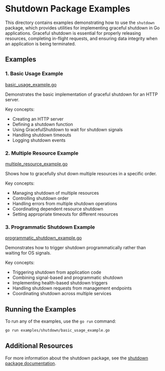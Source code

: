 # Shutdown Package Examples

This directory contains examples demonstrating how to use the `shutdown` package, which provides utilities for implementing graceful shutdown in Go applications. Graceful shutdown is essential for properly releasing resources, completing in-flight requests, and ensuring data integrity when an application is being terminated.

## Examples

### 1. Basic Usage Example

[basic_usage_example.go](basic_usage_example.go)

Demonstrates the basic implementation of graceful shutdown for an HTTP server.

Key concepts:
- Creating an HTTP server
- Defining a shutdown function
- Using GracefulShutdown to wait for shutdown signals
- Handling shutdown timeouts
- Logging shutdown events

### 2. Multiple Resource Example

[multiple_resource_example.go](multiple_resource_example.go)

Shows how to gracefully shut down multiple resources in a specific order.

Key concepts:
- Managing shutdown of multiple resources
- Controlling shutdown order
- Handling errors from multiple shutdown operations
- Coordinating dependent resource shutdown
- Setting appropriate timeouts for different resources

### 3. Programmatic Shutdown Example

[programmatic_shutdown_example.go](programmatic_shutdown_example.go)

Demonstrates how to trigger shutdown programmatically rather than waiting for OS signals.

Key concepts:
- Triggering shutdown from application code
- Combining signal-based and programmatic shutdown
- Implementing health-based shutdown triggers
- Handling shutdown requests from management endpoints
- Coordinating shutdown across multiple services

## Running the Examples

To run any of the examples, use the `go run` command:

```bash
go run examples/shutdown/basic_usage_example.go
```

## Additional Resources

For more information about the shutdown package, see the [shutdown package documentation](../../shutdown/README.md).
